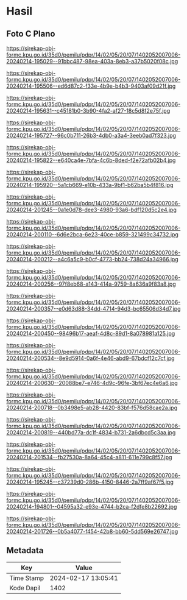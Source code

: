 # Hasil

## Foto C Plano

https://sirekap-obj-formc.kpu.go.id/35d0/pemilu/pdpr/14/02/05/20/07/1402052007006-20240214-195029--91bbc487-98ea-403a-8eb3-a37b5020f08c.jpg

https://sirekap-obj-formc.kpu.go.id/35d0/pemilu/pdpr/14/02/05/20/07/1402052007006-20240214-195506--ed6d87c2-f33e-4b9e-b4b3-9403af09d21f.jpg

https://sirekap-obj-formc.kpu.go.id/35d0/pemilu/pdpr/14/02/05/20/07/1402052007006-20240214-195631--c45181b0-3b90-4fa2-af27-18c5d8f2e75f.jpg

https://sirekap-obj-formc.kpu.go.id/35d0/pemilu/pdpr/14/02/05/20/07/1402052007006-20240214-195727--96c0b711-26b3-4db0-a3a4-3eeb0ad7f323.jpg

https://sirekap-obj-formc.kpu.go.id/35d0/pemilu/pdpr/14/02/05/20/07/1402052007006-20240214-195822--e640ca4e-7bfa-4c6b-8ded-f2e72afb02b4.jpg

https://sirekap-obj-formc.kpu.go.id/35d0/pemilu/pdpr/14/02/05/20/07/1402052007006-20240214-195920--5a1cb669-e10b-433a-9bf1-b62ba5b4f816.jpg

https://sirekap-obj-formc.kpu.go.id/35d0/pemilu/pdpr/14/02/05/20/07/1402052007006-20240214-201245--0a1e0d78-dee3-4980-93a6-bdf120d5c2e4.jpg

https://sirekap-obj-formc.kpu.go.id/35d0/pemilu/pdpr/14/02/05/20/07/1402052007006-20240214-200110--6d6e2bca-6e23-40ce-b859-321499c34732.jpg

https://sirekap-obj-formc.kpu.go.id/35d0/pemilu/pdpr/14/02/05/20/07/1402052007006-20240214-200212--a4c6a5c9-b0cf-4773-bb24-738d24a34966.jpg

https://sirekap-obj-formc.kpu.go.id/35d0/pemilu/pdpr/14/02/05/20/07/1402052007006-20240214-200256--97f8eb68-a143-414a-9759-8a636a9f83a8.jpg

https://sirekap-obj-formc.kpu.go.id/35d0/pemilu/pdpr/14/02/05/20/07/1402052007006-20240214-200357--e0d63d88-34dd-4714-94d3-bc65506d34d7.jpg

https://sirekap-obj-formc.kpu.go.id/35d0/pemilu/pdpr/14/02/05/20/07/1402052007006-20240214-200450--98496b17-aeaf-4d8c-89d1-8a078981a125.jpg

https://sirekap-obj-formc.kpu.go.id/35d0/pemilu/pdpr/14/02/05/20/07/1402052007006-20240214-200534--8e9d5914-0a6f-4e46-abd9-67bdcf12c7cf.jpg

https://sirekap-obj-formc.kpu.go.id/35d0/pemilu/pdpr/14/02/05/20/07/1402052007006-20240214-200630--20088be7-e746-4d9c-96fe-3bf67ec4e6a6.jpg

https://sirekap-obj-formc.kpu.go.id/35d0/pemilu/pdpr/14/02/05/20/07/1402052007006-20240214-200718--0b3498e5-ab28-4420-83bf-f576d58cae2a.jpg

https://sirekap-obj-formc.kpu.go.id/35d0/pemilu/pdpr/14/02/05/20/07/1402052007006-20240214-200819--440bd77a-dc1f-4834-b731-2a6dbcd5c3aa.jpg

https://sirekap-obj-formc.kpu.go.id/35d0/pemilu/pdpr/14/02/05/20/07/1402052007006-20240214-201534--fb27530a-8a64-45c4-a811-611e799c8f57.jpg

https://sirekap-obj-formc.kpu.go.id/35d0/pemilu/pdpr/14/02/05/20/07/1402052007006-20240214-195245--c37239d0-286b-4150-8446-2a7ff9af67f5.jpg

https://sirekap-obj-formc.kpu.go.id/35d0/pemilu/pdpr/14/02/05/20/07/1402052007006-20240214-194801--04595a32-e93e-4744-b2ca-f2dfe8b22692.jpg

https://sirekap-obj-formc.kpu.go.id/35d0/pemilu/pdpr/14/02/05/20/07/1402052007006-20240214-201726--0b5a4077-f454-42b8-bb60-5dd569e26747.jpg


## Metadata

| Key        | Value               |
| ---------- | ------------------- |
| Time Stamp | 2024-02-17 13:05:41 |
| Kode Dapil | 1402                |



